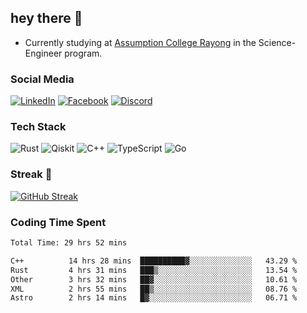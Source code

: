 ## hey there 👋

- Currently studying at [Assumption College Rayong](https://www.acr.ac.th) in the Science-Engineer program.

### Social Media

[![LinkedIn](https://img.shields.io/badge/linkedin-%230077B5.svg?style=for-the-badge&logo=linkedin&logoColor=white)](https://www.linkedin.com/in/kiattisakbeaw/)
[![Facebook](https://img.shields.io/badge/Facebook-%231877F2.svg?style=for-the-badge&logo=Facebook&logoColor=white)](https://www.facebook.com/kiattisakbeawsanburee)
[![Discord](https://img.shields.io/badge/Discord-%235865F2.svg?style=for-the-badge&logo=discord&logoColor=white)](https://discord.gg/dgRsHb5duc)

### Tech Stack
![Rust](https://img.shields.io/badge/rust-%23000000.svg?style=for-the-badge&logo=rust&logoColor=white)
![Qiskit](https://img.shields.io/badge/Qiskit-%236929C4.svg?style=for-the-badge&logo=Qiskit&logoColor=white)
![C++](https://img.shields.io/badge/c++-%2300599C.svg?style=for-the-badge&logo=c%2B%2B&logoColor=white)
![TypeScript](https://img.shields.io/badge/typescript-%23007ACC.svg?style=for-the-badge&logo=typescript&logoColor=white)
![Go](https://img.shields.io/badge/go-%2300ADD8.svg?style=for-the-badge&logo=go&logoColor=white)


### Streak 🚀
[![GitHub Streak](https://streak-stats.demolab.com?user=beawkiattisak&theme=dark&hide_border=true)](https://git.io/streak-stats)
</div>

### Coding Time Spent
<!--START_SECTION:waka-->

```txt
Total Time: 29 hrs 52 mins

C++          14 hrs 28 mins  ██████████▓░░░░░░░░░░░░░░   43.29 %
Rust         4 hrs 31 mins   ███▒░░░░░░░░░░░░░░░░░░░░░   13.54 %
Other        3 hrs 32 mins   ██▓░░░░░░░░░░░░░░░░░░░░░░   10.61 %
XML          2 hrs 55 mins   ██▒░░░░░░░░░░░░░░░░░░░░░░   08.76 %
Astro        2 hrs 14 mins   █▓░░░░░░░░░░░░░░░░░░░░░░░   06.71 %
```

<!--END_SECTION:waka-->
